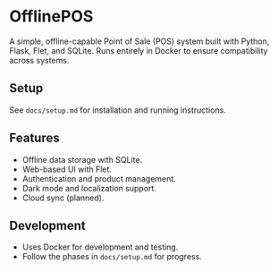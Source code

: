 # OfflinePOS

A simple, offline-capable Point of Sale (POS) system built with Python, Flask, Flet, and SQLite. Runs entirely in Docker to ensure compatibility across systems.

## Setup
See `docs/setup.md` for installation and running instructions.

## Features
- Offline data storage with SQLite.
- Web-based UI with Flet.
- Authentication and product management.
- Dark mode and localization support.
- Cloud sync (planned).

## Development
- Uses Docker for development and testing.
- Follow the phases in `docs/setup.md` for progress.